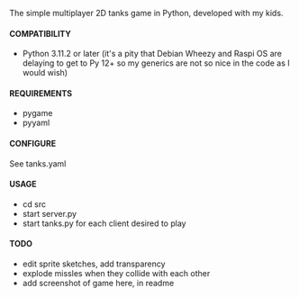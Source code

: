 The simple multiplayer 2D tanks game in Python, developed with my kids.  

#### COMPATIBILITY
- Python 3.11.2 or later (it's a pity that Debian Wheezy and Raspi OS are delaying to get to Py 12+ so my generics are not so nice in the code as I would wish)

#### REQUIREMENTS
- pygame
- pyyaml

#### CONFIGURE
See tanks.yaml
        
#### USAGE
- cd src
- start server.py
- start tanks.py for each client desired to play

#### TODO
- edit sprite sketches, add transparency
- explode missles when they collide with each other
- add screenshot of game here, in readme
